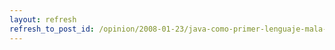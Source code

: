 ```yaml
---
layout: refresh
refresh_to_post_id: /opinion/2008-01-23/java-como-primer-lenguaje-mala-idea.html
---
```

